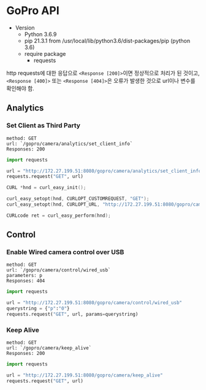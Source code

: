 # GoPro API

- Version
    - Python 3.6.9
    - pip 21.3.1 from /usr/local/lib/python3.6/dist-packages/pip (python 3.6)
    - require package
        - requests

http requests에 대한 응답으로 `<Response [200]>`이면 정상적으로 처리가 된 것이고, 
`<Response [400]>` 또는 `<Response [404]>`은 오류가 발생한 것으로 url이나 변수를 확인해야 함.

## Analytics

### Set Client as Third Party
    method: GET
    url: `/gopro/camera/analytics/set_client_info`
    Responses: 200

``` Python
import requests

url = "http://172.27.199.51:8080/gopro/camera/analytics/set_client_info"
requests.request("GET", url)
```

``` C
CURL *hnd = curl_easy_init();

curl_easy_setopt(hnd, CURLOPT_CUSTOMREQUEST, "GET");
curl_easy_setopt(hnd, CURLOPT_URL, "http://172.27.199.51:8080/gopro/camera/analytics/set_client_info");

CURLcode ret = curl_easy_perform(hnd);
```

## Control

### Enable Wired camera control over USB
    method: GET
    url: `/gopro/camera/control/wired_usb`
    parameters: p
    Responses: 404

``` Python
import requests

url = "http://172.27.199.51:8080/gopro/camera/control/wired_usb"
querystring = {"p":"0"}
requests.request("GET", url, params=querystring)
```

### Keep Alive
    method: GET
    url: `/gopro/camera/keep_alive`
    Responses: 200

``` Python
import requests

url = "http://172.27.199.51:8080/gopro/camera/keep_alive"
requests.request("GET", url)
```

